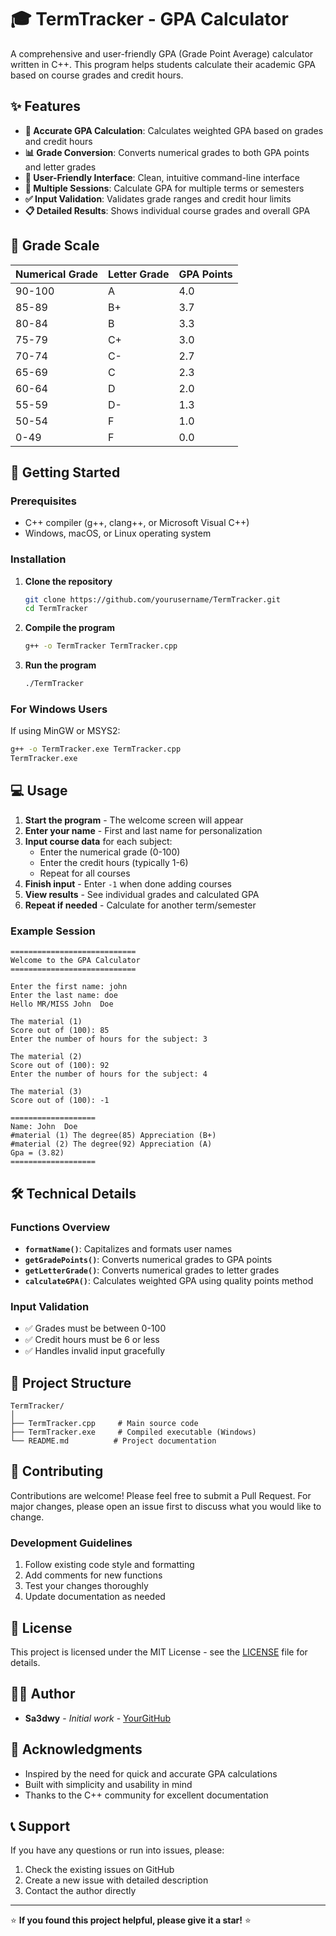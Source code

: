 # 🎓 TermTracker - GPA Calculator

A comprehensive and user-friendly GPA (Grade Point Average) calculator written in C++. This program helps students calculate their academic GPA based on course grades and credit hours.

## ✨ Features

- **🧮 Accurate GPA Calculation**: Calculates weighted GPA based on grades and credit hours
- **📊 Grade Conversion**: Converts numerical grades to both GPA points and letter grades
- **👤 User-Friendly Interface**: Clean, intuitive command-line interface
- **🔄 Multiple Sessions**: Calculate GPA for multiple terms or semesters
- **✅ Input Validation**: Validates grade ranges and credit hour limits
- **📋 Detailed Results**: Shows individual course grades and overall GPA

## 🎯 Grade Scale

| Numerical Grade | Letter Grade | GPA Points |
|----------------|--------------|------------|
| 90-100         | A            | 4.0        |
| 85-89          | B+           | 3.7        |
| 80-84          | B            | 3.3        |
| 75-79          | C+           | 3.0        |
| 70-74          | C-           | 2.7        |
| 65-69          | C            | 2.3        |
| 60-64          | D            | 2.0        |
| 55-59          | D-           | 1.3        |
| 50-54          | F            | 1.0        |
| 0-49           | F            | 0.0        |

## 🚀 Getting Started

### Prerequisites

- C++ compiler (g++, clang++, or Microsoft Visual C++)
- Windows, macOS, or Linux operating system

### Installation

1. **Clone the repository**
   ```bash
   git clone https://github.com/yourusername/TermTracker.git
   cd TermTracker
   ```

2. **Compile the program**
   ```bash
   g++ -o TermTracker TermTracker.cpp
   ```

3. **Run the program**
   ```bash
   ./TermTracker
   ```

### For Windows Users

If using MinGW or MSYS2:
```bash
g++ -o TermTracker.exe TermTracker.cpp
TermTracker.exe
```

## 💻 Usage

1. **Start the program** - The welcome screen will appear
2. **Enter your name** - First and last name for personalization
3. **Input course data** for each subject:
   - Enter the numerical grade (0-100)
   - Enter the credit hours (typically 1-6)
   - Repeat for all courses
4. **Finish input** - Enter `-1` when done adding courses
5. **View results** - See individual grades and calculated GPA
6. **Repeat if needed** - Calculate for another term/semester

### Example Session

```
============================
Welcome to the GPA Calculator
============================

Enter the first name: john
Enter the last name: doe
Hello MR/MISS John  Doe

The material (1)
Score out of (100): 85
Enter the number of hours for the subject: 3

The material (2)
Score out of (100): 92
Enter the number of hours for the subject: 4

The material (3)
Score out of (100): -1

===================
Name: John  Doe
#material (1) The degree(85) Appreciation (B+)
#material (2) The degree(92) Appreciation (A)
Gpa = (3.82)
===================
```

## 🛠️ Technical Details

### Functions Overview

- **`formatName()`**: Capitalizes and formats user names
- **`getGradePoints()`**: Converts numerical grades to GPA points
- **`getLetterGrade()`**: Converts numerical grades to letter grades
- **`calculateGPA()`**: Calculates weighted GPA using quality points method

### Input Validation

- ✅ Grades must be between 0-100
- ✅ Credit hours must be 6 or less
- ✅ Handles invalid input gracefully

## 📁 Project Structure

```
TermTracker/
│
├── TermTracker.cpp     # Main source code
├── TermTracker.exe     # Compiled executable (Windows)
└── README.md          # Project documentation
```

## 🤝 Contributing

Contributions are welcome! Please feel free to submit a Pull Request. For major changes, please open an issue first to discuss what you would like to change.

### Development Guidelines

1. Follow existing code style and formatting
2. Add comments for new functions
3. Test your changes thoroughly
4. Update documentation as needed

## 📝 License

This project is licensed under the MIT License - see the [LICENSE](LICENSE) file for details.

## 👨‍💻 Author

- **Sa3dwy** - *Initial work* - [YourGitHub](https://github.com/Amr4924)

## 🙏 Acknowledgments

- Inspired by the need for quick and accurate GPA calculations
- Built with simplicity and usability in mind
- Thanks to the C++ community for excellent documentation

## 📞 Support

If you have any questions or run into issues, please:

1. Check the existing issues on GitHub
2. Create a new issue with detailed description
3. Contact the author directly

---

⭐ **If you found this project helpful, please give it a star!** ⭐
